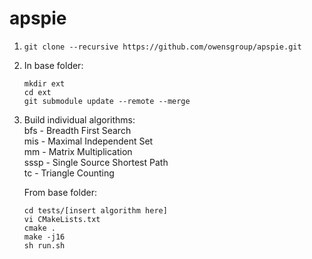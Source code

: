 apspie
======

1. `git clone --recursive https://github.com/owensgroup/apspie.git`
2. In base folder:  
   ```
   mkdir ext  
   cd ext  
   git submodule update --remote --merge
   ```
3. Build individual algorithms:  
   bfs - Breadth First Search  
   mis - Maximal Independent Set  
   mm - Matrix Multiplication  
   sssp - Single Source Shortest Path  
   tc - Triangle Counting  

   From base folder:  
   ```
   cd tests/[insert algorithm here]  
   vi CMakeLists.txt  
   cmake .  
   make -j16
   sh run.sh
   ```
